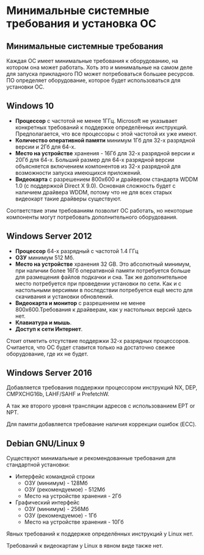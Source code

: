 # Минимальные системные требования и установка ОС

## Минимальные системные требования

Каждая ОС имеет минимальные требования к оборудованию, на котором она может работать. 
Хоть это и минимальные на самом деле для запуска прикладного ПО может потребоваться большее ресурсов. 
ПО определяет оборудование, которое будет использоваться для установки ОС.

## Windows 10

- **Процессор** с частотой не менее 1ГГц. Microsoft не указывает конкретных требований к поддержке определённых инструкций. Предполагается, что все процессоры с этой частотой их уже имеют.
- **Количество оперативной памяти** минимум 1Гб для 32-х разрядной версии и 2Гб для 64-х.
- **Место на устройстве** хранения - 16Гб для 32-х разрядной версии и 20Гб для 64-х. Больший размер для 64-х разрядной версии объясняется включением компонентов из 32-х разрядной для возможности запуска имеющихся  приложений.
- **Видеокарта** с разрешением 800х600 и драйвером стандарта WDDM 1.0 (с поддержкой Direct X 9.0). Основная сложность будет с наличием драйвера WDDM, потому что не для всех старых видеокарт такие драйверы существуют.

Соответствие этим требованиям позволит ОС работать, но некоторые компоненты могут потребовать дополнительного оборудования.

## Windows Server 2012 

- **Процессор** 64-х разрядный с частотой 1.4 ГГц
- **ОЗУ** минимум  512 Мб.
- **Место на устройстве** хранения 32 GB. Это абсолютный минимум, при наличии более 16Гб оперативной памяти потребуется больше для размещения файлов подкачки и сна. Так же дополнительное место потребуется при проведении установки по сети. Как и с настольными версиями в последствии потребуется ещё место для скачивания и установки обновлений.
- **Видеокарта и монитор** с разрешением не менее 800х600.Требования к драйверам, как у настольных версий здесь нет.
- **Клавиатура и мышь**.
- **Доступ к сети Интернет**.

Стоит отметить отсутствие поддержки 32-х разрядных процессоров. Считается, что ОС будет ставится только на достаточно свежее оборудование, где их не будет.

## Windows Server 2016

Добавляется требования поддержки процессором инструкций NX, DEP, CMPXCHG16b, LAHF/SAHF и PrefetchW. 

А так же второго уровня трансляции адресов с использованием EPT or NPT. 

Для памяти добавляется требование наличия коррекции ошибок (ECC).

## Debian GNU/Linux 9

Существуют минимальные и рекомендованные требования для стандартной установки:

* Интерфейс командной строки
  - ОЗУ (минимум) - 128Мб
  - ОЗУ (рекомендуемое) - 512Мб
  - Место на устройстве хранения - 2Гб
* Графический интерфейс
  - ОЗУ (минимум) - 256Мб
  - ОЗУ (рекомендуемое) - 1Гб
  - Место на устройстве хранения - 10Гб
  
Явных требований к поддержке определённых инструкций у Linux нет.

Требований к видеокартам у Linux в явном виде также нет.
